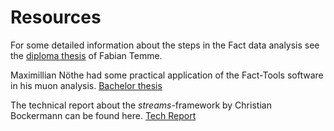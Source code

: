Resources
==========

For some detailed information about the steps in the Fact data analysis see the
[diploma thesis](http://app.tu-dortmund.de/images/stories/mitarbeiter/Diplomarbeiten/Dip_Temme_klein.pdf) of Fabian Temme.

Maximillian Nöthe had some practical application of the Fact-Tools software in his muon analysis.
[Bachelor thesis](http://app.tu-dortmund.de/images/stories/mitarbeiter/Bachelorarbeiten/Bachelor_Noethe.pdf)

The technical report about the *streams*-framework by Christian Bockermann can be found here.
[Tech Report](http://www-ai.cs.uni-dortmund.de/auto?self=$Publication_dn8debnlkw)


